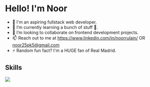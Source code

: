 <link rel="stylesheet" href="https://cdnjs.cloudflare.com/ajax/libs/font-awesome/4.7.0/css/font-awesome.min.css">

<h1>Hello! I'm Noor</h1>

- 👋 I'm an aspiring fullstack web developer.
- 🌱 I’m currently learning a bunch of stuff 🤣.
- 💞️ I’m looking to collaborate on frontend development projects.
- 📫 Reach out to me at https://www.linkedin.com/in/noorrulain/ OR noor25pk5@gmail.com
- ⚡ Random fun fact? I'm a HUGE fan of Real Madrid.

<h2>Skills</h2>
<img src="https://skillicons.dev/icons?i=html,css,js,jquery,react,nodejs,express,vscode,bootstrap,git,)](https://skillicons.dev">
